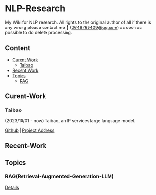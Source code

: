 # NLP-Research
My Wiki for NLP research. All rights to the original author of all if there is any wrong please contact me 📂 (2646769409@qq.com) as soon as possible to do delete processing.

## Content
- [Curent Work](#Curent-Work)
  - [Taibao](#Taibao)
- [Recent Work](#Recent-Work)
- [Topics](#Topics)
  - [RAG](RAG(Retrieval-Augmented-Generation-LLM)) 

## Curent-Work

### Taibao

(2023/10/01 - now) Taibao, an IP services large language model.

[Github](https://github.com/Mathsion2/Taibao) | [Project Address](http://taibao-ip.help/)

## Recent-Work

## Topics

### RAG(Retrieval-Augmented-Generation-LLM)
[Details](./Topics/RAG.md)

